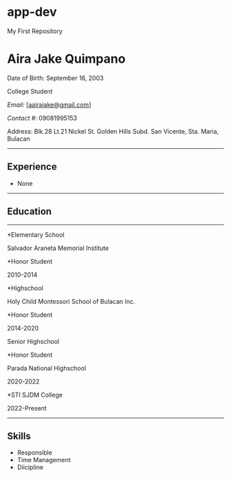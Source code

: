 # app-dev
My First Repository

# Aira Jake Quimpano

Date of Birth: September 16, 2003

College Student

*Email:* [aairajake@gmail.com] 

*Contact #:* 09081995153

Address: Blk.28 Lt.21 Nickel St. Golden Hills Subd. San Vicente, Sta. Maria, Bulacan

---

## Experience
* None
---
## Education
---
*Elementary School

Salvador Araneta Memorial Institute

*Honor Student

2010-2014

*Highschool

Holy Child Montessori School of Bulacan Inc.

*Honor Student

2014-2020

Senior Highschool

*Honor Student

Parada National Highschool

2020-2022

*STI SJDM College

2022-Present

---

## Skills

* Responsible
* Time Management
* Diicipline
